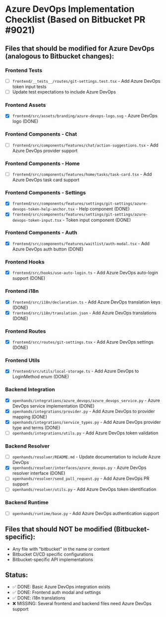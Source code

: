 # Azure DevOps Implementation Checklist (Based on Bitbucket PR #9021)

## Files that should be modified for Azure DevOps (analogous to Bitbucket changes):

### Frontend Tests
- [ ] `frontend/__tests__/routes/git-settings.test.tsx` - Add Azure DevOps token input tests
- [ ] Update test expectations to include Azure DevOps

### Frontend Assets
- [x] `frontend/src/assets/branding/azure-devops-logo.svg` - Azure DevOps logo (DONE)

### Frontend Components - Chat
- [ ] `frontend/src/components/features/chat/action-suggestions.tsx` - Add Azure DevOps provider support

### Frontend Components - Home
- [ ] `frontend/src/components/features/home/tasks/task-card.tsx` - Add Azure DevOps task card support

### Frontend Components - Settings
- [x] `frontend/src/components/features/settings/git-settings/azure-devops-token-help-anchor.tsx` - Help component (DONE)
- [x] `frontend/src/components/features/settings/git-settings/azure-devops-token-input.tsx` - Token input component (DONE)

### Frontend Components - Auth
- [x] `frontend/src/components/features/waitlist/auth-modal.tsx` - Add Azure DevOps auth button (DONE)

### Frontend Hooks
- [x] `frontend/src/hooks/use-auto-login.ts` - Add Azure DevOps auto-login support (DONE)

### Frontend i18n
- [x] `frontend/src/i18n/declaration.ts` - Add Azure DevOps translation keys (DONE)
- [x] `frontend/src/i18n/translation.json` - Add Azure DevOps translations (DONE)

### Frontend Routes
- [x] `frontend/src/routes/git-settings.tsx` - Add Azure DevOps settings (DONE)

### Frontend Utils
- [x] `frontend/src/utils/local-storage.ts` - Add Azure DevOps to LoginMethod enum (DONE)

### Backend Integration
- [x] `openhands/integrations/azure_devops/azure_devops_service.py` - Azure DevOps service implementation (DONE)
- [x] `openhands/integrations/provider.py` - Add Azure DevOps to provider mapping (DONE)
- [x] `openhands/integrations/service_types.py` - Add Azure DevOps provider type and terms (DONE)
- [ ] `openhands/integrations/utils.py` - Add Azure DevOps token validation

### Backend Resolver
- [ ] `openhands/resolver/README.md` - Update documentation to include Azure DevOps
- [x] `openhands/resolver/interfaces/azure_devops.py` - Azure DevOps resolver interface (DONE)
- [ ] `openhands/resolver/send_pull_request.py` - Add Azure DevOps PR support
- [ ] `openhands/resolver/utils.py` - Add Azure DevOps token identification

### Backend Runtime
- [ ] `openhands/runtime/base.py` - Add Azure DevOps authentication support

## Files that should NOT be modified (Bitbucket-specific):
- Any file with "bitbucket" in the name or content
- Bitbucket CI/CD specific configurations
- Bitbucket-specific API implementations

## Status:
- ✅ DONE: Basic Azure DevOps integration exists
- ✅ DONE: Frontend auth modal and settings
- ✅ DONE: i18n translations
- ❌ MISSING: Several frontend and backend files need Azure DevOps support